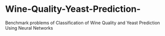 # Wine-Quality-Yeast-Prediction-
Benchmark problems of Classification of Wine Quality and Yeast Prediction Using Neural Networks
